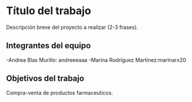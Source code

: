 # Título del trabajo

Descripción breve del proyecto a realizar (2-3 frases).

## Integrantes del equipo
-Andrea Blas Murillo: andreeeaaa
-Marina Rodríguez Martínez:marinarx20
## Objetivos del trabajo

Compra-venta de productos farmaceuticos.
